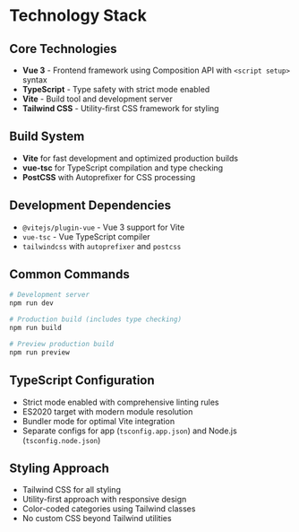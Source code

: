 # Technology Stack

## Core Technologies

- **Vue 3** - Frontend framework using Composition API with `<script setup>` syntax
- **TypeScript** - Type safety with strict mode enabled
- **Vite** - Build tool and development server
- **Tailwind CSS** - Utility-first CSS framework for styling

## Build System

- **Vite** for fast development and optimized production builds
- **vue-tsc** for TypeScript compilation and type checking
- **PostCSS** with Autoprefixer for CSS processing

## Development Dependencies

- `@vitejs/plugin-vue` - Vue 3 support for Vite
- `vue-tsc` - Vue TypeScript compiler
- `tailwindcss` with `autoprefixer` and `postcss`

## Common Commands

```bash
# Development server
npm run dev

# Production build (includes type checking)
npm run build

# Preview production build
npm run preview
```

## TypeScript Configuration

- Strict mode enabled with comprehensive linting rules
- ES2020 target with modern module resolution
- Bundler mode for optimal Vite integration
- Separate configs for app (`tsconfig.app.json`) and Node.js (`tsconfig.node.json`)

## Styling Approach

- Tailwind CSS for all styling
- Utility-first approach with responsive design
- Color-coded categories using Tailwind classes
- No custom CSS beyond Tailwind utilities
